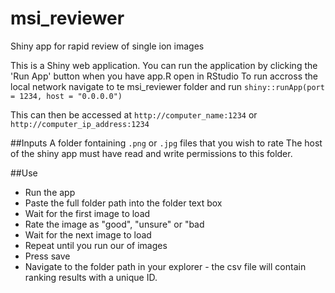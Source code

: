 # msi_reviewer
Shiny app for rapid review of single ion images

This is a Shiny web application. You can run the application by clicking the 'Run App' button when you have app.R open in RStudio
To run accross the local network navigate to te msi_reviewer folder and run `shiny::runApp(port = 1234, host = "0.0.0.0")`

This can then be accessed at `http://computer_name:1234` or `http://computer_ip_address:1234`

##Inputs
A folder fontaining `.png` or `.jpg` files that you wish to rate The host of the shiny app must have read and write permissions to this folder.

##Use
- Run the app
- Paste the full folder path into the folder text box
- Wait for the first image to load
- Rate the image as "good", "unsure" or "bad
- Wait for the next image to load
- Repeat until you run our of images
- Press save
- Navigate to the folder path in your explorer - the csv file will contain ranking results with a unique ID.
